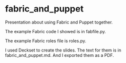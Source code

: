 # fabric_and_puppet

Presentation about using Fabric and Puppet together.

The example Fabric code I showed is in fabfile.py.

The example Fabric roles file is roles.py.

I used Deckset to create the slides. The text for them is in fabric_and_puppet.md.
And I exported them as a PDF. 
